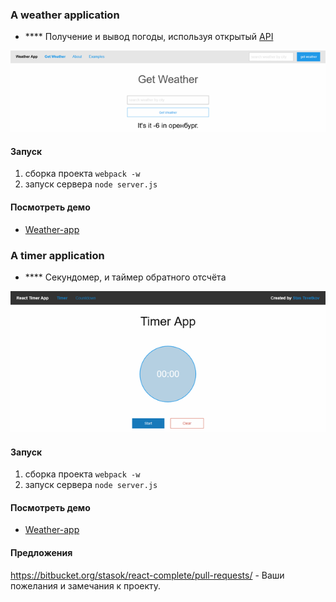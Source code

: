 ### A weather application


 - **** Получение и вывод погоды, используя открытый [API](http://openweathermap.org)

![](./img1.png "")


#### Запуск
1. сборка проекта `webpack -w`
2. запуск сервера `node server.js`


#### Посмотреть демо
* [Weather-app](http://weather-app-56.herokuapp.com/)



### A timer application


 - **** Секундомер, и таймер обратного отсчёта

![](./img2.png "")


#### Запуск
1. сборка проекта `webpack -w`
2. запуск сервера `node server.js`


#### Посмотреть демо
* [Weather-app](http://weather-app-56.herokuapp.com/)


 
#### Предложения
https://bitbucket.org/stasok/react-complete/pull-requests/ - Ваши пожелания и замечания к проекту.